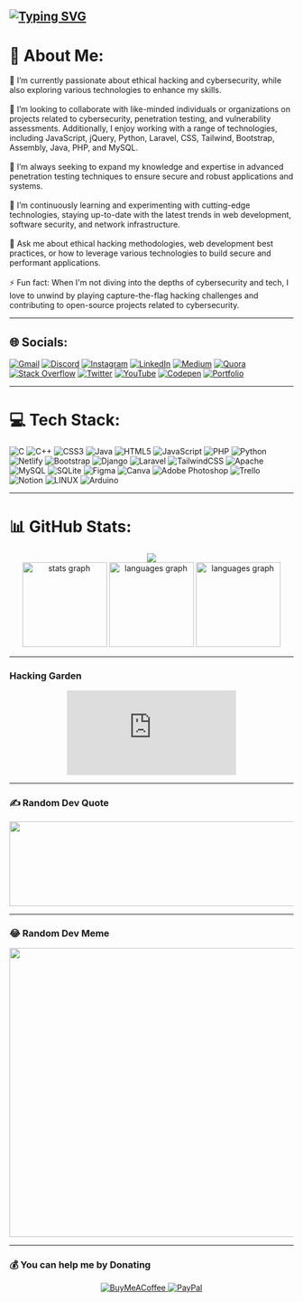 [![Typing SVG](https://readme-typing-svg.demolab.com?font=Fira+Code&pause=1000&background=AB5BFF00&center=true&vCenter=true&random=false&width=700&lines=Welcome+to+my+Coding+Garden%F0%9F%9A%80)](https://git.io/typing-svg)
---
# 💫 About Me:
🔭 I’m currently passionate about ethical hacking and cybersecurity, while also exploring various technologies to enhance my skills.<br><br>👯 I’m looking to collaborate with like-minded individuals or organizations on projects related to cybersecurity, penetration testing, and vulnerability assessments. Additionally, I enjoy working with a range of technologies, including JavaScript, jQuery, Python, Laravel, CSS, Tailwind, Bootstrap, Assembly, Java, PHP, and MySQL.<br><br>🤝 I’m always seeking to expand my knowledge and expertise in advanced penetration testing techniques to ensure secure and robust applications and systems.<br><br>🌱 I’m continuously learning and experimenting with cutting-edge technologies, staying up-to-date with the latest trends in web development, software security, and network infrastructure.<br><br>💬 Ask me about ethical hacking methodologies, web development best practices, or how to leverage various technologies to build secure and performant applications.<br><br>⚡ Fun fact: When I'm not diving into the depths of cybersecurity and tech, I love to unwind by playing capture-the-flag hacking challenges and contributing to open-source projects related to cybersecurity.

---

## 🌐 Socials:
[![Gmail](https://img.shields.io/badge/Gmail-FF0001)](mailto:youssef.abouyahia@e-polytechnique.ma)
[![Discord](https://img.shields.io/badge/Discord-%237289DA.svg?logo=discord&logoColor=white)](https://discord.com/users/Joeseph#1491) [![Instagram](https://img.shields.io/badge/Instagram-%23E4405F.svg?logo=Instagram&logoColor=white)](https://www.instagram.com/lucyjoveny/) [![LinkedIn](https://img.shields.io/badge/LinkedIn-%230077B5.svg?logo=linkedin&logoColor=white)](https://linkedin.com/in/youssef-abouyahia) [![Medium](https://img.shields.io/badge/Medium-12100E?logo=medium&logoColor=white)](https://medium.com/@Joe-seph) [![Quora](https://img.shields.io/badge/Quora-%23B92B27.svg?logo=Quora&logoColor=white)](https://quora.com/profile/Joe-Seph-76)  [![Stack Overflow](https://img.shields.io/badge/-Stackoverflow-FE7A16?logo=stack-overflow&logoColor=white)](https://stackoverflow.com/users/17412252) [![Twitter](https://img.shields.io/badge/Twitter-%231DA1F2.svg?logo=Twitter&logoColor=white)](https://twitter.com/JoesephAb) [![YouTube](https://img.shields.io/badge/YouTube-%23FF0000.svg?logo=YouTube&logoColor=white)](https://youtube.com/@josh-tech264) [![Codepen](https://img.shields.io/badge/Codepen-000000?style=for-the-badge&logo=codepen&logoColor=white)](https://codepen.io/Josh-techie) [![Portfolio](https://img.shields.io/badge/Portfolio-%23000000.svg?style=flat&logo=firefox&logoColor=#FF7139)](https://josh-techie.bio)

---

# 💻 Tech Stack:
![C](https://img.shields.io/badge/c-%2300599C.svg?style=flat&logo=c&logoColor=white) ![C++](https://img.shields.io/badge/c++-%2300599C.svg?style=flat&logo=c%2B%2B&logoColor=white) ![CSS3](https://img.shields.io/badge/css3-%231572B6.svg?style=flat&logo=css3&logoColor=white) ![Java](https://img.shields.io/badge/java-%23ED8B00.svg?style=flat&logo=java&logoColor=white) ![HTML5](https://img.shields.io/badge/html5-%23E34F26.svg?style=flat&logo=html5&logoColor=white) ![JavaScript](https://img.shields.io/badge/javascript-%23323330.svg?style=flat&logo=javascript&logoColor=%23F7DF1E) ![PHP](https://img.shields.io/badge/php-%23777BB4.svg?style=flat&logo=php&logoColor=white) ![Python](https://img.shields.io/badge/python-3670A0?style=flat&logo=python&logoColor=ffdd54) ![Netlify](https://img.shields.io/badge/netlify-%23000000.svg?style=flat&logo=netlify&logoColor=#00C7B7) ![Bootstrap](https://img.shields.io/badge/bootstrap-%23563D7C.svg?style=flat&logo=bootstrap&logoColor=white) ![Django](https://img.shields.io/badge/django-%23092E20.svg?style=flat&logo=django&logoColor=white) ![Laravel](https://img.shields.io/badge/laravel-%23FF2D20.svg?style=flat&logo=laravel&logoColor=white) ![TailwindCSS](https://img.shields.io/badge/tailwindcss-%2338B2AC.svg?style=flat&logo=tailwind-css&logoColor=white) ![Apache](https://img.shields.io/badge/apache-%23D42029.svg?style=flat&logo=apache&logoColor=white) ![MySQL](https://img.shields.io/badge/mysql-%2300f.svg?style=flat&logo=mysql&logoColor=white) ![SQLite](https://img.shields.io/badge/sqlite-%2307405e.svg?style=flat&logo=sqlite&logoColor=white) 	![Figma](https://img.shields.io/badge/figma-%23F24E1E.svg?style=flat&logo=figma&logoColor=white) ![Canva](https://img.shields.io/badge/Canva-%2300C4CC.svg?style=flat&logo=Canva&logoColor=white) ![Adobe Photoshop](https://img.shields.io/badge/adobephotoshop-%2331A8FF.svg?style=flat&logo=adobephotoshop&logoColor=white) ![Trello](https://img.shields.io/badge/Trello-%23026AA7.svg?style=flat&logo=Trello&logoColor=white) ![Notion](https://img.shields.io/badge/Notion-%23000000.svg?style=flat&logo=notion&logoColor=white) ![LINUX](https://img.shields.io/badge/Linux-FCC624?style=flat&logo=linux&logoColor=black) ![Arduino](https://img.shields.io/badge/-Arduino-00979D?style=flat&logo=Arduino&logoColor=white) 

---

# 📊 GitHub Stats:

<div align="center">
<img src="https://profile-counter.glitch.me/Josh-techie/count.svg?"  />
</div>

<div align="center">
<img src="https://github-readme-stats.vercel.app/api?username=Josh-techie&hide_title=false&hide_rank=false&show_icons=true&include_all_commits=true&count_private=true&disable_animations=false&theme=merko&locale=en&hide_border=false&order=1" height="150" alt="stats graph"  />
<img src="https://github-readme-streak-stats.herokuapp.com/?user=Josh-techie&theme=merko&hide_border=true" height="150" alt="languages graph"  />
<img src="https://github-readme-stats.vercel.app/api/top-langs?username=Josh-techie&locale=en&hide_title=false&layout=compact&card_width=320&langs_count=5&theme=merko&hide_border=false&order=2" height="150" alt="languages graph"  />
</div>


---
### Hacking Garden

<div align="center">
<iframe src="https://tryhackme.com/api/v2/badges/public-profile?userPublicId=2034086" style='border:none;'></iframe>
</div>

---

### ✍️ Random Dev Quote

<div align="center">

  <img src="https://quotes-github-readme.vercel.app/api?type=horizontal&theme=radical" height="150" width="512px" />

</div>

---

### 😂 Random Dev Meme

<div align="center">
  
<img src="https://i.postimg.cc/mrjNdFKH/IMG-20230216-WA0009.jpg" width="512px" style="text-align: center;" />
</div>

---

### 💰 You can help me by Donating

<div align="center">
    <a href="https://buymeacoffee.com/Joeseph">
        <img src="https://img.shields.io/badge/Buy%20Me%20a%20Coffee-ffdd00?style=for-the-badge&logo=buy-me-a-coffee&logoColor=black" alt="BuyMeACoffee">
    </a>
    <a href="https://paypal.me/joeseph92713">
        <img src="https://img.shields.io/badge/PayPal-00457C?style=for-the-badge&logo=paypal&logoColor=white" alt="PayPal">
    </a>
</div>


